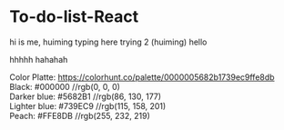 # To-do-list-React

hi is me, huiming typing here
trying 2 (huiming)
hello <br>

hhhhh
hahahah

Color Platte: https://colorhunt.co/palette/0000005682b1739ec9ffe8db <br>
Black: #000000 //rgb(0, 0, 0) <br>
Darker blue: #5682B1 //rgb(86, 130, 177) <br>
Lighter blue: #739EC9 //rgb(115, 158, 201) <br>
Peach: #FFE8DB //rgb(255, 232, 219) <br>
